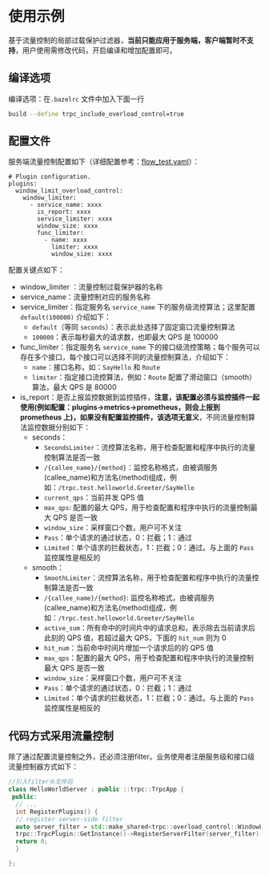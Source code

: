 # 使用示例

基于流量控制的局部过载保护过滤器，**当前只能应用于服务端，客户端暂时不支持**，用户使用需修改代码，开启编译和增加配置即可。

## 编译选项

编译选项：在`.bazelrc` 文件中加入下面一行

```sh
build --define trpc_include_overload_control=true
```
## 配置文件

服务端流量控制配置如下（详细配置参考：[flow_test.yaml](../../trpc/overload_control/flow_control/flow_test.yaml)）：
```
# Plugin configuration.
plugins:
  window_limit_overload_control:
    window_limiter:
      - service_name: xxxx
        is_report: xxxx
        service_limiter: xxxx
        window_size: xxxx
        func_limiter: 
          - name: xxxx
            limiter: xxxx
            window_size: xxxx
```

配置关键点如下：

- window_limiter  ：流量控制过载保护器的名称
- service_name：流量控制对应的服务名称
- service_limiter：指定服务名 `service_name` 下的服务级流控算法；这里配置 `default(100000)` 介绍如下：
  - `default`（等同 `seconds`）：表示此处选择了固定窗口流量控制算法
  - `100000`：表示每秒最大的请求数，也即最大 QPS 是 100000
- func_limiter：指定服务名 `service_name` 下的接口级流控策略；每个服务可以存在多个接口，每个接口可以选择不同的流量控制算法，介绍如下：
  - `name`：接口名称，如：`SayHello` 和 `Route`
  - `limiter`：指定接口流控算法，例如：`Route` 配置了滑动窗口（smooth）算法，最大 QPS 是 80000
- is_report：是否上报监控数据到监控插件，**注意，该配置必须与监控插件一起使用(例如配置：plugins->metrics->prometheus，则会上报到 prometheus 上)，如果没有配置监控插件，该选项无意义**，不同流量控制算法监控数据分别如下：
  - seconds：
    - `SecondsLimiter`：流控算法名称，用于检查配置和程序中执行的流量控制算法是否一致
    - `/{callee_name}/{method}`：监控名称格式，由被调服务(callee_name)和方法名(method)组成，例如：`/trpc.test.helloworld.Greeter/SayHello`
    - `current_qps`：当前并发 QPS 值
    - `max_qps`: 配置的最大 QPS，用于检查配置和程序中执行的流量控制最大 QPS 是否一致
    - `window_size`：采样窗口个数，用户可不关注
    - `Pass`：单个请求的通过状态，0：拦截；1：通过
    - `Limited`：单个请求的拦截状态，1：拦截；0：通过。与上面的 `Pass` 监控属性是相反的
  - smooth：
    - `SmoothLimiter`：流控算法名称，用于检查配置和程序中执行的流量控制算法是否一致
    - `/{callee_name}/{method}`: 监控名称格式，由被调服务(callee_name)和方法名(method)组成，例如：`/trpc.test.helloworld.Greeter/SayHello`
    - `active_sum`：所有命中的时间片中的请求总和，表示除去当前请求后此刻的 QPS 值，若超过最大 QPS，下面的 `hit_num` 则为 0
    - `hit_num`：当前命中时间片增加一个请求后的的 QPS 值
    - `max_qps`：配置的最大 QPS，用于检查配置和程序中执行的流量控制最大 QPS 是否一致
    - `window_size`：采样窗口个数，用户可不关注
    - `Pass`：单个请求的通过状态，0：拦截；1：通过
    - `Limited`：单个请求的拦截状态，1：拦截；0：通过。与上面的 `Pass` 监控属性是相反的

## 代码方式采用流量控制

除了通过配置流量控制之外，还必须注册filter。业务使用者注册服务级和接口级流量控制器方式如下：

```cpp
//引入filter头文件后
class HelloWorldServer : public ::trpc::TrpcApp {
 public:
  // ...
  int RegisterPlugins() {
  // register server-side filter
  auto server_filter = std::make_shared<trpc::overload_control::WindowLimitOverloadControlFilter>();
  trpc::TrpcPlugin::GetInstance()->RegisterServerFilter(server_filter);
  return 0;
  }

};
```


